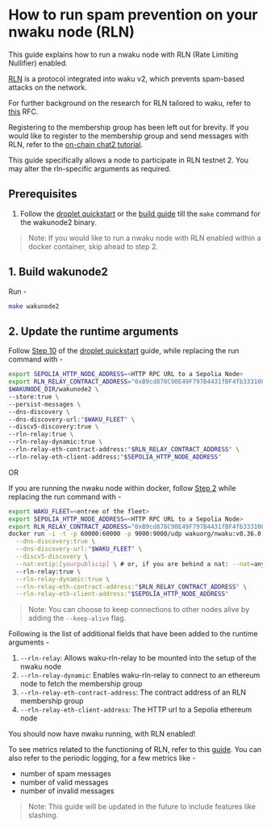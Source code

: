 # How to run spam prevention on your nwaku node (RLN)

This guide explains how to run a nwaku node with RLN (Rate Limiting Nullifier) enabled.

[RLN](https://rfc.vac.dev/spec/32/) is a protocol integrated into waku v2,
which prevents spam-based attacks on the network.

For further background on the research for RLN tailored to waku, refer
to [this](https://rfc.vac.dev/spec/17/) RFC.

Registering to the membership group has been left out for brevity.
If you would like to register to the membership group and send messages with RLN,
refer to the [on-chain chat2 tutorial](../../tutorial/onchain-rln-relay-chat2.md).

This guide specifically allows a node to participate in RLN testnet 2.
You may alter the rln-specific arguments as required.

## Prerequisites

1. Follow the [droplet quickstart](../droplet-quickstart.md) or the [build guide](./build.md) till the `make` command for the wakunode2 binary.

> Note: If you would like to run a nwaku node with RLN enabled within a docker container, skip ahead to step 2.

## 1. Build wakunode2

Run -
```bash
make wakunode2
```

## 2. Update the runtime arguments

Follow [Step 10](../droplet-quickstart.md#10-run-nwaku) of the [droplet quickstart](../droplet-quickstart.md) guide, while replacing the run command with -

```bash
export SEPOLIA_HTTP_NODE_ADDRESS=<HTTP RPC URL to a Sepolia Node>
export RLN_RELAY_CONTRACT_ADDRESS="0xB9cd878C90E49F797B4431fBF4fb333108CB90e6" # Replace this with any compatible implementation
$WAKUNODE_DIR/wakunode2 \
--store:true \
--persist-messages \
--dns-discovery \
--dns-discovery-url:"$WAKU_FLEET" \
--discv5-discovery:true \
--rln-relay:true \
--rln-relay-dynamic:true \
--rln-relay-eth-contract-address:"$RLN_RELAY_CONTRACT_ADDRESS" \
--rln-relay-eth-client-address:"$SEPOLIA_HTTP_NODE_ADDRESS"
```

OR

If you are running the nwaku node within docker, follow [Step 2](../docker-quickstart.md#step-2-run) while replacing the run command with -

```bash
export WAKU_FLEET=<entree of the fleet>
export SEPOLIA_HTTP_NODE_ADDRESS=<HTTP RPC URL to a Sepolia Node>
export RLN_RELAY_CONTRACT_ADDRESS="0xB9cd878C90E49F797B4431fBF4fb333108CB90e6" # Replace this with any compatible implementation
docker run -i -t -p 60000:60000 -p 9000:9000/udp wakuorg/nwaku:v0.36.0 \
  --dns-discovery:true \
  --dns-discovery-url:"$WAKU_FLEET" \
  --discv5-discovery \
  --nat:extip:[yourpublicip] \ # or, if you are behind a nat: --nat=any
  --rln-relay:true \
  --rln-relay-dynamic:true \
  --rln-relay-eth-contract-address:"$RLN_RELAY_CONTRACT_ADDRESS" \
  --rln-relay-eth-client-address:"$SEPOLIA_HTTP_NODE_ADDRESS"
```

> Note: You can choose to keep connections to other nodes alive by adding the `--keep-alive` flag.

Following is the list of additional fields that have been added to the
runtime arguments -

1. `--rln-relay`: Allows waku-rln-relay to be mounted into the setup of the nwaku node
2. `--rln-relay-dynamic`: Enables waku-rln-relay to connect to an ethereum node to fetch the membership group
3. `--rln-relay-eth-contract-address`: The contract address of an RLN membership group
4. `--rln-relay-eth-client-address`: The HTTP url to a Sepolia ethereum node

You should now have nwaku running, with RLN enabled!

To see metrics related to the functioning of RLN, refer to this [guide](./todo).
You can also refer to the periodic logging, for a few metrics like -

- number of spam messages
- number of valid messages
- number of invalid messages


> Note: This guide will be updated in the future to include features like slashing.
